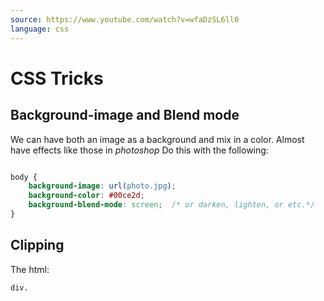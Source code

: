 ```yaml
---
source: https://www.youtube.com/watch?v=wfaDzSL6ll0
language: css
---
```


# CSS Tricks

## Background-image and Blend mode


We can have both an image as a background and mix in a color. Almost have effects like those in *photoshop*
Do  this with the following:

```css

body {
	background-image: url(photo.jpg);
	background-color: #00ce2d;
	background-blend-mode: screen;  /* or darken, lighten, or etc.*/
}
```



## Clipping

The html:
```html
div.
```